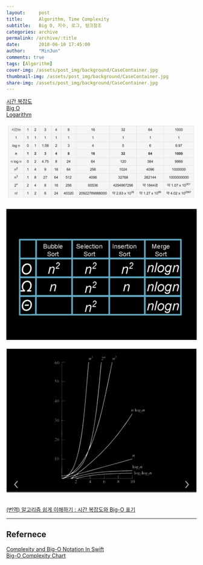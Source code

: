 ```yaml
---
layout:     post
title:      Algorithm, Time Complexity
subtitle:   Big O, 지수, 로그, 링크참조
categories: archive
permalink: /archive/:title
date:       2018-06-10 17:45:00
author:     "MinJun"
comments: true 
tags: [Algorithm]
cover-img: /assets/post_img/background/CaseContainer.jpg
thumbnail-img: /assets/post_img/background/CaseContainer.jpg
share-img: /assets/post_img/background/CaseContainer.jpg
---
```


[시간 복잡도](https://namu.wiki/w/%EC%8B%9C%EA%B0%84%20%EB%B3%B5%EC%9E%A1%EB%8F%84)<br>
[Big O](https://github.com/devmjun/Python3-Basic/blob/master/image/binary_search.pdf)<br>
[Logarithm](https://en.wikipedia.org/wiki/Logarithm)

<center><img src="/assets/post_img/posts/TimeComplexity.png" width="700"></center> <br> 

<center><img src="/assets/post_img/posts/TimeComplexity_1.png" width="700"></center> <br> 

<center><img src="/assets/post_img/posts/TimeComplexity_2.png" width="700"></center> <br> 

[(번역) 알고리즘 쉽게 이해하기 : 시간 복잡도와 Big-O 표기](https://joshuajangblog.wordpress.com/2016/09/21/time_complexity_big_o_in_easy_explanation/)

---

## Refernece 

[Complexity and Big-O Notation In Swift](https://medium.com/journey-of-one-thousand-apps/complexity-and-big-o-notation-in-swift-478a67ba20e7)<br>
[Big-O Complexity Chart](http://bigocheatsheet.com/)
